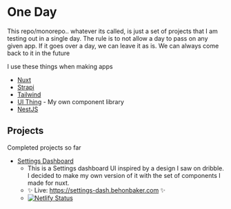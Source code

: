 # One Day

This repo/monorepo.. whatever its called, is just a set of projects that I am testing out in a single day. The rule is to not allow a day to pass on any given app. If it goes over a day, we can leave it as is. We can always come back to it in the future

I use these things when making apps

- [Nuxt](https://nuxt.com/)
- [Strapi](https://strapi.io/)
- [Tailwind](https://tailwindcss.com/)
- [UI Thing](https://ui-thing.behonbaker.com/getting-started/introduction) - My own component library
- [NestJS](https://nestjs.com/)

## Projects

Completed projects so far

- [Settings Dashboard](./settings-dash/README.md)
  - This is a Settings dashboard UI inspired by a design I saw on dribble. I decided to make my own version of it with the set of components I made for nuxt.
  - ✨ Live: https://settings-dash.behonbaker.com ✨
  - [![Netlify Status](https://api.netlify.com/api/v1/badges/ed636f24-311f-468c-b2da-b29350c3a7b4/deploy-status)](https://app.netlify.com/sites/imaginative-moonbeam-78ba24/deploys)